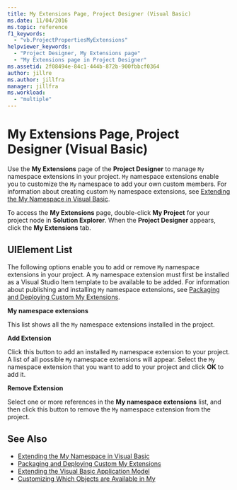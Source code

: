```yaml
---
title: My Extensions Page, Project Designer (Visual Basic)
ms.date: 11/04/2016
ms.topic: reference
f1_keywords:
  - "vb.ProjectPropertiesMyExtensions"
helpviewer_keywords:
  - "Project Designer, My Extensions page"
  - "My Extensions page in Project Designer"
ms.assetid: 2f08494e-84c1-444b-872b-900fbbcf0364
author: jillre
ms.author: jillfra
manager: jillfra
ms.workload:
  - "multiple"
---
```

# My Extensions Page, Project Designer (Visual Basic)
Use the **My Extensions** page of the **Project Designer** to manage `My` namespace extensions in your project. `My` namespace extensions enable you to customize the `My` namespace to add your own custom members. For information about creating custom `My` namespace extensions, see [Extending the My Namespace in Visual Basic](/dotnet/visual-basic/developing-apps/customizing-extending-my/extending-the-my-namespace).

To access the **My Extensions** page, double-click **My Project** for your project node in **Solution Explorer**. When the **Project Designer** appears, click the **My Extensions** tab.

## UIElement List
The following options enable you to add or remove `My` namespace extensions in your project. A `My` namespace extension must first be installed as a Visual Studio Item template to be available to be added. For information about publishing and installing `My` namespace extensions, see [Packaging and Deploying Custom My Extensions](/dotnet/visual-basic/developing-apps/customizing-extending-my/packaging-and-deploying-custom-my-extensions).

 **My namespace extensions**

This list shows all the `My` namespace extensions installed in the project.

 **Add Extension**

Click this button to add an installed `My` namespace extension to your project. A list of all possible `My` namespace extensions will appear. Select the `My` namespace extension that you want to add to your project and click **OK** to add it.

 **Remove Extension**

Select one or more references in the **My namespace extensions** list, and then click this button to remove the `My` namespace extension from the project.

## See Also

- [Extending the My Namespace in Visual Basic](/dotnet/visual-basic/developing-apps/customizing-extending-my/extending-the-my-namespace)
- [Packaging and Deploying Custom My Extensions](/dotnet/visual-basic/developing-apps/customizing-extending-my/packaging-and-deploying-custom-my-extensions)
- [Extending the Visual Basic Application Model](/dotnet/visual-basic/developing-apps/customizing-extending-my/extending-the-visual-basic-application-model)
- [Customizing Which Objects are Available in My](/dotnet/visual-basic/developing-apps/customizing-extending-my/customizing-which-objects-are-available-in-my)